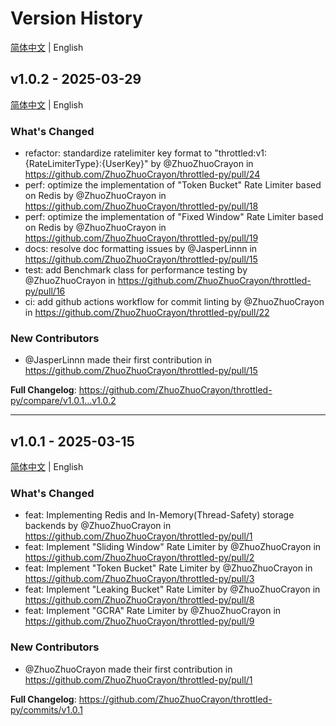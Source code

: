 # Version History

[简体中文](https://github.com/ZhuoZhuoCrayon/throttled-py/blob/main/CHANGELOG.md) | English


## v1.0.2 - 2025-03-29

[简体中文](https://github.com/ZhuoZhuoCrayon/throttled-py/blob/main/CHANGELOG.md#v102---2025-03-29) | English

### What's Changed
* refactor: standardize ratelimiter key format to "throttled:v1:{RateLimiterType}:{UserKey}" by @ZhuoZhuoCrayon in https://github.com/ZhuoZhuoCrayon/throttled-py/pull/24
* perf: optimize the implementation of "Token Bucket" Rate Limiter based on Redis by @ZhuoZhuoCrayon in https://github.com/ZhuoZhuoCrayon/throttled-py/pull/18
* perf: optimize the implementation of "Fixed Window" Rate Limiter based on Redis by @ZhuoZhuoCrayon in https://github.com/ZhuoZhuoCrayon/throttled-py/pull/19
* docs: resolve doc formatting issues by @JasperLinnn in https://github.com/ZhuoZhuoCrayon/throttled-py/pull/15
* test: add Benchmark class for performance testing by @ZhuoZhuoCrayon in https://github.com/ZhuoZhuoCrayon/throttled-py/pull/16
* ci: add github actions workflow for commit linting by @ZhuoZhuoCrayon in https://github.com/ZhuoZhuoCrayon/throttled-py/pull/22

### New Contributors
* @JasperLinnn made their first contribution in https://github.com/ZhuoZhuoCrayon/throttled-py/pull/15

**Full Changelog**: https://github.com/ZhuoZhuoCrayon/throttled-py/compare/v1.0.1...v1.0.2

---


## v1.0.1 - 2025-03-15

[简体中文](https://github.com/ZhuoZhuoCrayon/throttled-py/blob/main/CHANGELOG.md#v101---2025-03-15) | English

### What's Changed
* feat: Implementing Redis and In-Memory(Thread-Safety) storage backends by @ZhuoZhuoCrayon in https://github.com/ZhuoZhuoCrayon/throttled-py/pull/1
* feat: Implement "Sliding Window" Rate Limiter by @ZhuoZhuoCrayon in https://github.com/ZhuoZhuoCrayon/throttled-py/pull/2
* feat: Implement "Token Bucket" Rate Limiter by @ZhuoZhuoCrayon in https://github.com/ZhuoZhuoCrayon/throttled-py/pull/3
* feat: Implement "Leaking Bucket" Rate Limiter by @ZhuoZhuoCrayon in https://github.com/ZhuoZhuoCrayon/throttled-py/pull/8
* feat: Implement "GCRA" Rate Limiter by @ZhuoZhuoCrayon in https://github.com/ZhuoZhuoCrayon/throttled-py/pull/9

### New Contributors
* @ZhuoZhuoCrayon made their first contribution in https://github.com/ZhuoZhuoCrayon/throttled-py/pull/1

**Full Changelog**: https://github.com/ZhuoZhuoCrayon/throttled-py/commits/v1.0.1
